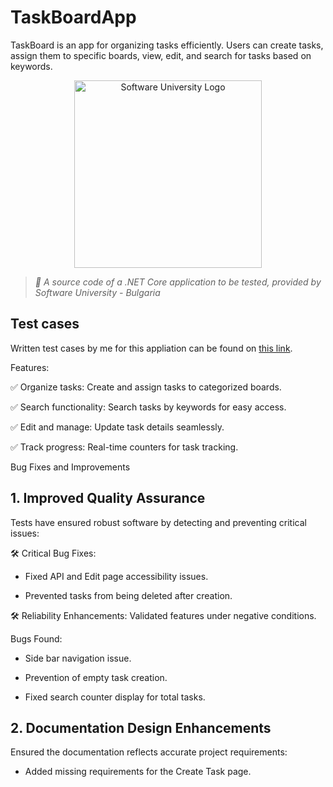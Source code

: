 # TaskBoardApp
TaskBoard is an app for organizing tasks efficiently. Users can create tasks, assign them to specific boards, view, edit, and search for tasks based on keywords.


<p align="center">
  <img 
    alt="Software University Logo"
    src="https://vizia.sofia.bg/wp-content/uploads/2018/11/software-university-logo.png"
    width="300"
  >
</p>

> _🧪 A source code of a .NET Core application to be tested, provided by Software University - Bulgaria_

## Test cases
Written test cases by me for this appliation can be found on [this link](https://docs.google.com/spreadsheets/d/13SU_3rEFU_LCW3LDiKVlA823Y8k3MAxC/edit?usp=drive_link&ouid=101865710122533479047&rtpof=true&sd=true). 

Features:

✅ Organize tasks: Create and assign tasks to categorized boards.

✅ Search functionality: Search tasks by keywords for easy access.

✅ Edit and manage: Update task details seamlessly.

✅ Track progress: Real-time counters for task tracking.

Bug Fixes and Improvements
## 1. Improved Quality Assurance

Tests have ensured robust software by detecting and preventing critical issues:

🛠 Critical Bug Fixes:

  - Fixed API and Edit page accessibility issues.

  - Prevented tasks from being deleted after creation.

🛠 Reliability Enhancements: Validated features under negative conditions.

Bugs Found:

  - Side bar navigation issue.

  - Prevention of empty task creation.

  - Fixed search counter display for total tasks.

## 2. Documentation Design Enhancements

Ensured the documentation reflects accurate project requirements:

  - Added missing requirements for the Create Task page.
